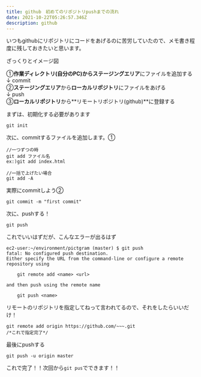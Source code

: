 ```yaml
---
title: github　初めてのリポジトリpushまでの流れ
date: 2021-10-22T05:26:57.346Z
description: github
---
```

いつもgithubにリポジトリにコードをあげるのに苦労していたので、メモ書き程度に残しておきたいと思います。

ざっくりとイメージ図

①**作業ディレクトリ(自分のPC)**から**ステージングエリア**にファイルを追加する\
↓    commit\
②**ステージングエリア**から**ローカルリポジトリ**にファイルをあげる\
↓    push\
③**ローカルリポジトリ**から**リモートリポジトリ(github)**に登録する

 [](https://qiita.com/Toshimatu/items/f71a935612a55d6e674e#%E4%BB%A5%E4%B8%8B%E8%AA%9E%E5%8F%A5%E3%81%AE%E8%AA%AC%E6%98%8E) まずは、初期化する必要があります

```
git init
```

次に、commitするファイルを追加します。①

```
//一つずつの時
git add ファイル名
ex:)git add index.html

//一括で上げたい場合
git add -A
```

実際にcommitしよう②

```
git commit -m "first commit"
```

次に、pushする！

```
git push
```

これでいいはずだが、こんなエラーが出るはず

```
ec2-user:~/environment/pictgram (master) $ git push
fatal: No configured push destination.
Either specify the URL from the command-line or configure a remote repository using

    git remote add <name> <url>

and then push using the remote name

    git push <name>
```

リモートのリポジトリを指定してねって言われてるので、それをしたらいいだけ！

```
git remote add origin https://github.com/~~~.git
/*これで指定完了*/
```

最後にpushする

```
git push -u origin master
```

これで完了！！次回から`git pus`でできます！！